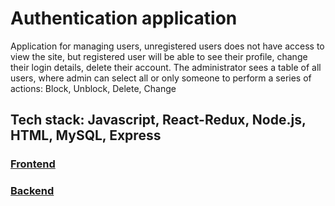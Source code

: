 # Authentication application

Application for managing users, unregistered users does not have access to view the site, but registered user will be able to see their profile, change their login details, delete their account.
The administrator sees a table of all users, where admin can select all or only someone to perform a series of actions: Block, Unblock, Delete, Change

## Tech stack: Javascript, React-Redux, Node.js, HTML, MySQL, Express

### [Frontend](https://github.com/loqumi/authentication-frontend)
### [Backend](https://github.com/loqumi/authentication-backend)
